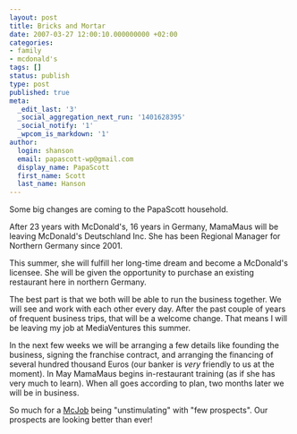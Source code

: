 ```yaml
---
layout: post
title: Bricks and Mortar
date: 2007-03-27 12:00:10.000000000 +02:00
categories:
- family
- mcdonald's
tags: []
status: publish
type: post
published: true
meta:
  _edit_last: '3'
  _social_aggregation_next_run: '1401628395'
  _social_notify: '1'
  _wpcom_is_markdown: '1'
author:
  login: shanson
  email: papascott-wp@gmail.com
  display_name: PapaScott
  first_name: Scott
  last_name: Hanson
---
```

<p>Some big changes are coming to the PapaScott household.</p>
<p>After 23 years with McDonald's, 16 years in Germany, MamaMaus will be leaving McDonald's Deutschland Inc. She has been Regional Manager for Northern Germany since 2001.</p>
<p>This summer, she will fulfill her long-time dream and become a McDonald's licensee. She will be given the opportunity to purchase an existing restaurant here in northern Germany.</p>
<p>The best part is that we both will be able to run the business together. We will see and work with each other every day. After the past couple of years of frequent business trips, that will be a welcome change. That means I will be leaving my job at MediaVentures this summer.</p>
<p>In the next few weeks we will be arranging a few details like founding the business, signing the franchise contract, and arranging the financing of several hundred thousand Euros (our banker is <em>very</em> friendly to us at the moment). In May MamaMaus begins in-restaurant training (as if she has very much to learn). When all goes according to plan, two months later we will be in business.</p>
<p>So much for a <a href="https://www.papascott.de/archives/2007/03/20/mcdonald%e2%80%99s-seeks-to-redefine-%e2%80%98mcjob%e2%80%99/">McJob</a> being "unstimulating" with "few prospects". Our prospects are looking better than ever!</p>
